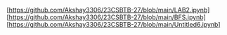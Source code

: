 [https://github.com/Akshay3306/23CSBTB-27/blob/main/LAB2.ipynb]
[https://github.com/Akshay3306/23CSBTB-27/blob/main/BFS.ipynb]
[https://github.com/Akshay3306/23CSBTB-27/blob/main/Untitled6.ipynb]
